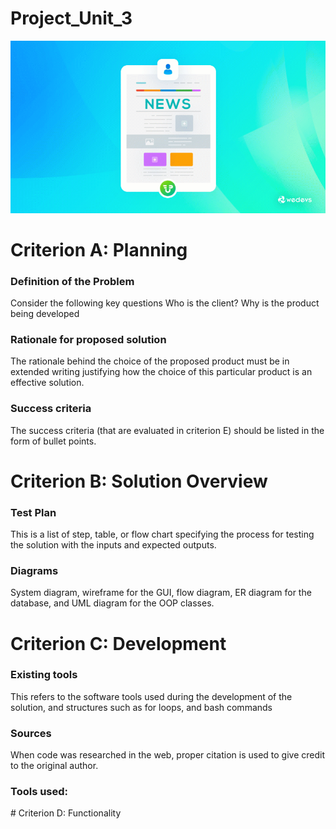 # Project_Unit_3
![](https://github.com/AleksandarDzudzevic/Project_Unit_3/blob/main/project3.gif)

# Criterion A: Planning 
### Definition of the Problem
Consider the following key questions 
Who is the client?
Why is the product being developed
### Rationale for proposed solution
The rationale behind the choice of the proposed product must be in extended writing justifying how the choice of this particular product is an effective solution.
### Success criteria

The success criteria (that are evaluated in criterion E) should be listed in the form of bullet points.


# Criterion B: Solution Overview 
### Test Plan
This is a list of step, table, or flow chart specifying the process for testing the solution with the inputs and expected outputs.

### Diagrams
System diagram, wireframe for the GUI, flow diagram, ER diagram for the database, and UML diagram for the OOP classes.

# Criterion C: Development
### Existing tools
This refers to the software tools used during the development of the solution, and structures such as for loops, and bash commands
### Sources
When code was researched in the web, proper citation is used to give credit to the original author.
### Tools used:
<wdde>
# Criterion D: Functionality 

